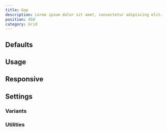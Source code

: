 ```yaml
---
title: Gap
description: Lorem ipsum dolor sit amet, consectetur adipiscing elit.
position: 450
category: Grid
---
```


## Defaults

<TableGenerateTheme
  set="spacing"
  :rules="{
    'gap': ['gap'],
    'gap-x': ['column-gap'],
    'gap-y': ['row-gap'],
}"></TableGenerateTheme>

## Usage

## Responsive

## Settings

### Variants

### Utilities
